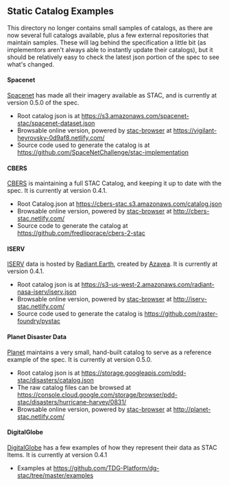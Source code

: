 ## Static Catalog Examples

This directory no longer contains small samples of catalogs, as there are now several full catalogs 
available, plus a few external repositories that maintain samples. These will lag behind
the specification a little bit (as implementors aren't always able to instantly update their catalogs),
but it should be relatively easy to check the latest json portion of the spec to see what's changed.

#### Spacenet

[Spacenet](https://spacenetchallenge.github.io/) has made all their imagery available as STAC, and is 
currently at version 0.5.0 of the spec.

* Root catalog json is at https://s3.amazonaws.com/spacenet-stac/spacenet-dataset.json
* Browsable online version, powered by [stac-browser](https://github.com/radiantearth/stac-browser/) at https://vigilant-heyrovsky-0d9af8.netlify.com/
* Source code used to generate the catalog is at https://github.com/SpaceNetChallenge/stac-implementation

#### CBERS

[CBERS](https://en.wikipedia.org/wiki/China%E2%80%93Brazil_Earth_Resources_Satellite_program) is maintaining 
a full STAC Catalog, and keeping it up to date with the spec. It is currently at version 0.4.1.

* Root Catalog.json at https://cbers-stac.s3.amazonaws.com/catalog.json
* Browsable online version, powered by [stac-browser](https://github.com/radiantearth/stac-browser/) at http://cbers-stac.netlify.com/
* Source code to generate the catalog at https://github.com/fredliporace/cbers-2-stac

#### ISERV

[ISERV](https://www.nasa.gov/mission_pages/station/research/experiments/867.html) data is hosted by 
[Radiant.Earth](http://radiant.earth), created by [Azavea](http://azavea.com). It is currently at
version 0.4.1.

* Root catalog json is at https://s3-us-west-2.amazonaws.com/radiant-nasa-iserv/iserv.json
* Browsable online version, powered by [stac-browser](https://github.com/radiantearth/stac-browser/) at http://iserv-stac.netlify.com/
* Source code used to generate the catalog is https://github.com/raster-foundry/pystac

#### Planet Disaster Data

[Planet](http://planet.com) maintains a very small, hand-built catalog to serve as a reference example
of the spec. It is currently at version 0.5.0.

* Root catalog json is at https://storage.googleapis.com/pdd-stac/disasters/catalog.json
* The raw catalog files can be browsed at https://console.cloud.google.com/storage/browser/pdd-stac/disasters/hurricane-harvey/0831/
* Browsable online version, powered by [stac-browser](https://github.com/radiantearth/stac-browser/) at http://planet-stac.netlify.com/

#### DigitalGlobe

[DigitalGlobe](http://digitalglobe.com) has a few examples of how they represent their data as STAC Items. It is currently at version
0.4.1

* Examples at https://github.com/TDG-Platform/dg-stac/tree/master/examples